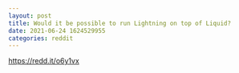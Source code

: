 ```yaml
--- 
layout: post 
title: Would it be possible to run Lightning on top of Liquid? 
date: 2021-06-24 1624529955 
categories: reddit 
--- 
```

https://redd.it/o6y1vx